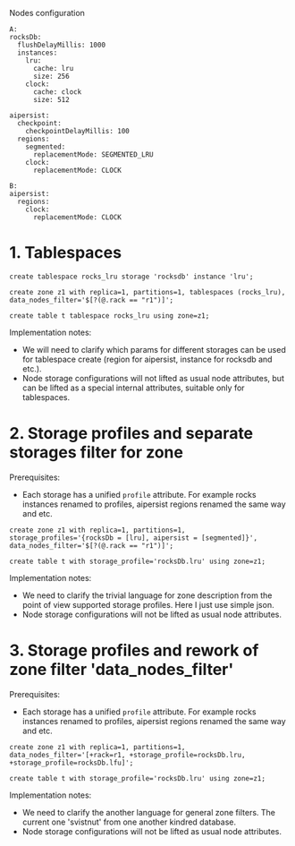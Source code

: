 Nodes configuration
```
A:
rocksDb:
  flushDelayMillis: 1000
  instances:
    lru:
      cache: lru
      size: 256
    clock:
      cache: clock
      size: 512
      
aipersist:
  checkpoint:
    checkpointDelayMillis: 100
  regions:
    segmented:
      replacementMode: SEGMENTED_LRU
    clock:
      replacementMode: CLOCK
      
B:
aipersist:
  regions:
    clock:
      replacementMode: CLOCK 
```

# 1. Tablespaces
```
create tablespace rocks_lru storage 'rocksdb' instance 'lru';

create zone z1 with replica=1, partitions=1, tablespaces (rocks_lru), data_nodes_filter='$[?(@.rack == "r1")]';

create table t tablespace rocks_lru using zone=z1;
```

Implementation notes:
- We will need to clarify which params for different storages can be used for tablespace create (region for aipersist, instance for rocksdb and etc.).
- Node storage configurations will not lifted as usual node attributes, but can be lifted as a special internal attributes, suitable only for tablespaces.

# 2. Storage profiles and separate  storages filter for zone
Prerequisites:
- Each storage has a unified `profile` attribute. For example rocks instances renamed to profiles, aipersist regions renamed the same way and etc.
```
create zone z1 with replica=1, partitions=1, storage_profiles='{rocksDb = [lru], aipersist = [segmented]}', data_nodes_filter='$[?(@.rack == "r1")]';

create table t with storage_profile='rocksDb.lru' using zone=z1;
```

Implementation notes:
- We need to clarify the trivial language for zone description from the point of view supported storage profiles. Here I just use simple json.
- Node storage configurations will not be lifted as usual node attributes.

# 3. Storage profiles and rework of zone filter 'data_nodes_filter'
Prerequisites:
- Each storage has a unified `profile` attribute. For example rocks instances renamed to profiles, aipersist regions renamed the same way and etc.

```
create zone z1 with replica=1, partitions=1, data_nodes_filter='[+rack=r1, +storage_profile=rocksDb.lru, +storage_profile=rocksDb.lfu]';

create table t with storage_profile='rocksDb.lru' using zone=z1;
```

Implementation notes:
- We need to clarify the another language for general zone filters. The current one 'svistnut' from one another kindred database.
- Node storage configurations will not be lifted as usual node attributes.

